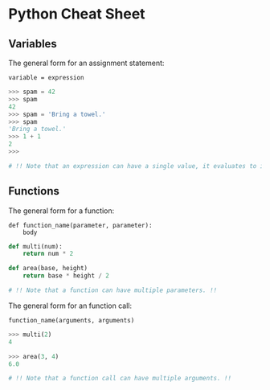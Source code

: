 # Python Cheat Sheet

## Variables

The general form for an assignment statement:

```
variable = expression
```

```python
>>> spam = 42
>>> spam
42
>>> spam = 'Bring a towel.'
>>> spam
'Bring a towel.'
>>> 1 + 1
2
>>>

# !! Note that an expression can have a single value, it evaluates to itself. !!
```

## Functions

The general form for a function:

```
def function_name(parameter, parameter):
    body
```

```python
def multi(num):
    return num * 2

def area(base, height)
    return base * height / 2

# !! Note that a function can have multiple parameters. !!
```

The general form for an function call:

```
function_name(arguments, arguments)
```

```python
>>> multi(2)
4

>>> area(3, 4)
6.0

# !! Note that a function call can have multiple arguments. !!
```